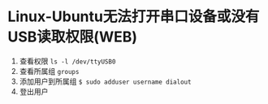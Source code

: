 # Linux-Ubuntu无法打开串口设备或没有USB读取权限(WEB)

1. 查看权限
`ls -l /dev/ttyUSB0`
2. 查看所属组
`groups`
3. 添加用户到所属组
`$ sudo adduser username dialout`
4. 登出用户
